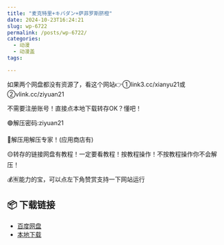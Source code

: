 ```yaml
---
title: "麦克特里+キバダン+萨菲罗斯脐橙"
date: 2024-10-23T16:24:21
slug: wp-6722
permalink: /posts/wp-6722/
categories:
  - 动漫
  - 动漫盖
tags:

---
```


如果两个网盘都没有资源了，看这个网站👉①link3.cc/xianyu21或②vlink.cc/ziyuan21

不需要注册账号！直接点本地下载转存OK？懂吧！

🟢解压密码:ziyuan21

🔵解压用解压专家！(应用商店有)

🟡转存的链接网盘有教程！一定要看教程！按教程操作！不按教程操作你不会解压！

💰🈶能力的宝，可以点左下角赞赏支持一下网站运行

## 📦 下载链接
- [百度网盘](https://blziyuan21.com/pay-download/6722?key=754e19f125&down_id=0)
- [本地下载](https://blziyuan21.com/pay-download/6722?key=754e19f125&down_id=1)

